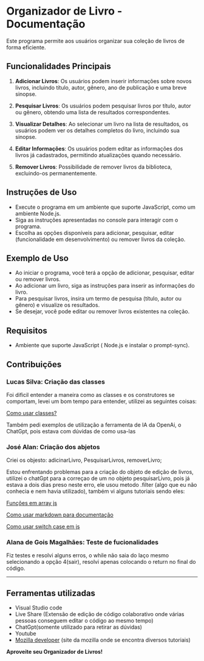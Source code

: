 # Organizador de Livro - Documentação

Este programa permite aos usuários organizar sua coleção de livros de forma eficiente.

## Funcionalidades Principais

1. **Adicionar Livros**: Os usuários podem inserir informações sobre novos livros, incluindo título, autor, gênero, ano de publicação e uma breve sinopse.

2. **Pesquisar Livros**: Os usuários podem pesquisar livros por título, autor ou gênero, obtendo uma lista de resultados correspondentes.

3. **Visualizar Detalhes**: Ao selecionar um livro na lista de resultados, os usuários podem ver os detalhes completos do livro, incluindo sua sinopse.

4. **Editar Informações**: Os usuários podem editar as informações dos livros já cadastrados, permitindo atualizações quando necessário.

5. **Remover Livros**: Possibilidade de remover livros da biblioteca, excluindo-os permanentemente.


## Instruções de Uso

- Execute o programa em um ambiente que suporte JavaScript, como um ambiente Node.js.
- Siga as instruções apresentadas no console para interagir com o programa.
- Escolha as opções disponíveis para adicionar, pesquisar, editar (funcionalidade em desenvolvimento) ou remover livros da coleção.


## Exemplo de Uso

- Ao iniciar o programa, você terá a opção de adicionar, pesquisar, editar ou remover livros.
- Ao adicionar um livro, siga as instruções para inserir as informações do livro.
- Para pesquisar livros, insira um termo de pesquisa (título, autor ou gênero) e visualize os resultados.
- Se desejar, você pode editar ou remover livros existentes na coleção.

## Requisitos

- Ambiente que suporte JavaScript ( Node.js e instalar o prompt-sync).

## Contribuições

### Lucas Silva: Criação das classes

Foi dificil entender a maneira como as classes e os construtores se comportam, levei um bom tempo para entender, utilizei as seguintes coisas:

[Como usar classes?](https://developer.mozilla.org/pt-BR/docs/Web/JavaScript/Reference/Classes)

Também pedi exemplos de utilização a ferramenta de IA da OpenAi, o ChatGpt, pois estava com dúvidas de como usa-las


### José Alan: Criação dos abjetos

Criei os objesto: adicinarLivro, PesquisarLivros, removerLivro;

Estou enfrentando problemas para a criação do objeto de edição de livros, utilizei o chatGpt para a correçao de um no objeto pesquisarLivro, pois já estava a dois dias preso neste erro, ele usou metodo .filter (algo que eu não conhecia e nem havia utilizado), também vi alguns tutoriais sendo eles:

[Funções em array js](https://www.youtube.com/watch?v=-f5E5Lhocuo)

[Como usar markdown para documentação](https://www.youtube.com/watch?v=Gcb60rPbnKA)

[Como usar switch case em js](https://www.youtube.com/watch?v=EEStcIe8rAM)

### Alana de Gois Magalhães: Teste de fucionalidades


Fiz testes e resolvi alguns erros, o while  não saia do laço mesmo selecionando a opção 4(sair), resolvi apenas colocando o return no final do código.

---

## Ferramentas utilizadas

- Visual Studio code
- Live Share (Extensão de edição de código colaborativo onde várias pessoas conseguem editar o código ao mesmo tempo)
- ChatGpt(somente utilizado para retirar as dúvidas)
- Youtube 
- [Mozilla developer](https://developer.mozilla.org/pt-BR/) (site da mozilla onde se encontra diversos tutoriais)


**Aproveite seu Organizador de Livros!**
